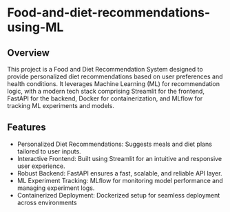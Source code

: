 # Food-and-diet-recommendations-using-ML
## Overview
This project is a Food and Diet Recommendation System designed to provide personalized diet recommendations based on user preferences and health conditions. It leverages Machine Learning (ML) for recommendation logic, with a modern tech stack comprising Streamlit for the frontend, FastAPI for the backend, Docker for containerization, and MLflow for tracking ML experiments and models.
## Features
* Personalized Diet Recommendations: Suggests meals and diet plans tailored to user inputs.
* Interactive Frontend: Built using Streamlit for an intuitive and responsive user experience.
* Robust Backend: FastAPI ensures a fast, scalable, and reliable API layer.
* ML Experiment Tracking: MLflow for monitoring model performance and managing experiment logs.
* Containerized Deployment: Dockerized setup for seamless deployment across environments
